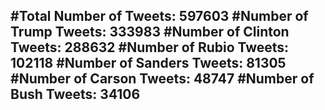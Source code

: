 #Total Number of Tweets: 597603 
#Number of Trump Tweets: 333983
#Number of Clinton Tweets: 288632
#Number of Rubio Tweets: 102118
#Number of Sanders Tweets: 81305
#Number of Carson Tweets: 48747
#Number of Bush Tweets: 34106
---
